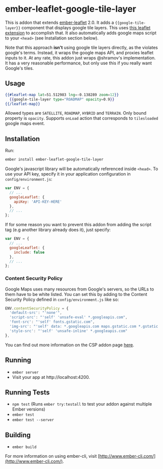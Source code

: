 # ember-leaflet-google-tile-layer

This is addon that extends [ember-leaflet](http://www.ember-leaflet.com/) 2.0. It adds a `{{google-tile-layer}}` component that displays google tile layers.
This uses [this leaflet extension](https://github.com/shramov/leaflet-plugins/blob/master/layer%2Ftile%2FGoogle.js) to accomplish that. It also automatically adds google maps script to your `<head>` (see Installation section below).

Note that this approach **isn't** using google tile layers directly, as the violates google's terms. Instead, it wraps the google maps API, and proxies leaflet inputs to it. At any rate, this addon just wraps @shramov's implementation. It has a very reasonable performance, but only use this if you really want Google's tiles.

## Usage

```hbs
{{#leaflet-map lat=51.512983 lng=-0.138289 zoom=12}}
  {{google-tile-layer type="ROADMAP" opacity=0.9}}
{{/leaflet-map}}
```

Allowed types are `SATELLITE`, `ROADMAP`, `HYBRID` and `TERRAIN`.
Only bound property is `opacity`. Supports `onLoad` action that corresponds to `tilesloaded` google maps event.

## Installation

Run:
```bash
ember install ember-leaflet-google-tile-layer
```

Google's javascript library will be automatically referenced inside `<head>`. To use your API key, specify it in your application configuration in `config/environment.js`:

```javascript
var ENV = {
  // ...
  googleLeaflet: {
    apiKey: 'API-KEY-HERE'
  },
  // ...
};
```

If for some reason you want to prevent this addon from adding the script tag (e.g another library already does it), just specify:

```javascript
var ENV = {
  // ...
  googleLeaflet: {
    include: false
  },
  // ...
};
```

### Content Security Policy

Google Maps uses many resources from Google's servers, so the URLs to them have to be white listed. You can set this by adding to the Content Security Policy defined in `config/environment.js` like so:

```js
ENV.contentSecurityPolicy = {
  'default-src': "'none'",
  'script-src': "'self' 'unsafe-eval' *.googleapis.com",
  'font-src': "'self' fonts.gstatic.com",
  'img-src': "'self' data: *.googleapis.com maps.gstatic.com *.gstatic.com",
  'style-src': "'self' 'unsafe-inline' *.googleapis.com"
},
```

You can find out more information on the CSP addon page [here](https://github.com/rwjblue/ember-cli-content-security-policy#ember-cli-content-security-policy).

## Running

* `ember server`
* Visit your app at http://localhost:4200.

## Running Tests

* `npm test` (Runs `ember try:testall` to test your addon against multiple Ember versions)
* `ember test`
* `ember test --server`

## Building

* `ember build`

For more information on using ember-cli, visit [http://www.ember-cli.com/](http://www.ember-cli.com/).
